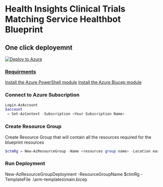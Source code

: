 # Health Insights Clinical Trials Matching Service Healthbot Blueprint

## One click deployemnt
[![Deploy to Azure](https://aka.ms/deploytoazurebutton)](https%3A%2F%2Fgithub.com%2Fmicrosoft%2FClinicalTrialsBlueprint%2Freleases%2Fdownload%2Fmaster%2Fmain.json)

### [Requirments](https://learn.microsoft.com/en-us/azure/azure-resource-manager/bicep/deploy-powershell#prerequisites)
[Install the Azure PowerShell module](https://docs.microsoft.com/en-us/powershell/azure/install-az-ps)
[Install the Azure Biucep module](https://learn.microsoft.com/en-us/azure/azure-resource-manager/bicep/install#install-manually)
### Connect to Azure Subscription
```PowerShell
Login-AzAccount
$account
 = Set-AzContext -Subscription <Your Subscription Name>
```
### Create Resource Group
Create Resource Group that will contain all the resources required for the blueprint resources
```PowerShell
$ctmRg = New-AzResourceGroup -Name <resources group name> -Location eastus
```

### Run Deployment
New-AzResourceGroupDeployment -ResourceGroupName $ctmRg -TemplateFile .\arm-templates\main.bicep